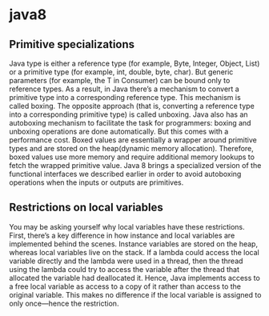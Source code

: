 # java8
## Primitive specializations 
Java type is either a reference type (for example, Byte, Integer, Object, List) or a primitive type (for example, int, double, byte, char). But generic parameters (for example, the T in Consumer<T>) can be bound only to reference types. As a result, in Java there’s a mechanism to convert a primitive type into a corresponding reference type. This mechanism is called boxing. The opposite approach (that is, converting a reference type into a corresponding primitive type) is called unboxing. Java also has an autoboxing mechanism to facilitate the task for programmers: boxing and unboxing operations are done automatically.
But this comes with a performance cost. Boxed values are essentially a wrapper around primitive types and are stored on the heap(dynamic memory allocation). Therefore, boxed values use more memory and require additional memory lookups to fetch the wrapped primitive value.
Java 8 brings a specialized version of the functional interfaces we described earlier in order to avoid autoboxing operations when the inputs or outputs are primitives.

## Restrictions on local variables  
You may be asking yourself why local variables have these restrictions. First, there’s a key difference in how instance and local variables are implemented behind the scenes. Instance variables are stored on the heap, whereas local variables live on the stack. If a lambda could access the local variable directly and the lambda were used in a thread, then the thread using the lambda could try to access the variable after the thread that allocated the variable had deallocated it. Hence, Java implements access to a free local variable as access to a copy of it rather than access to the original variable. This makes no difference if the local variable is assigned to only once—hence the restriction.

